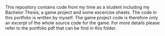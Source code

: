 This repository contains code from my time as a student including my Bachelor Thesis, a game project and some excercise sheets. The code in this portfolio is written by myself. The game project code is therefore only an excerpt of the whole source code for the game. For more details please refer to the portfolio pdf that can be find in this folder.
